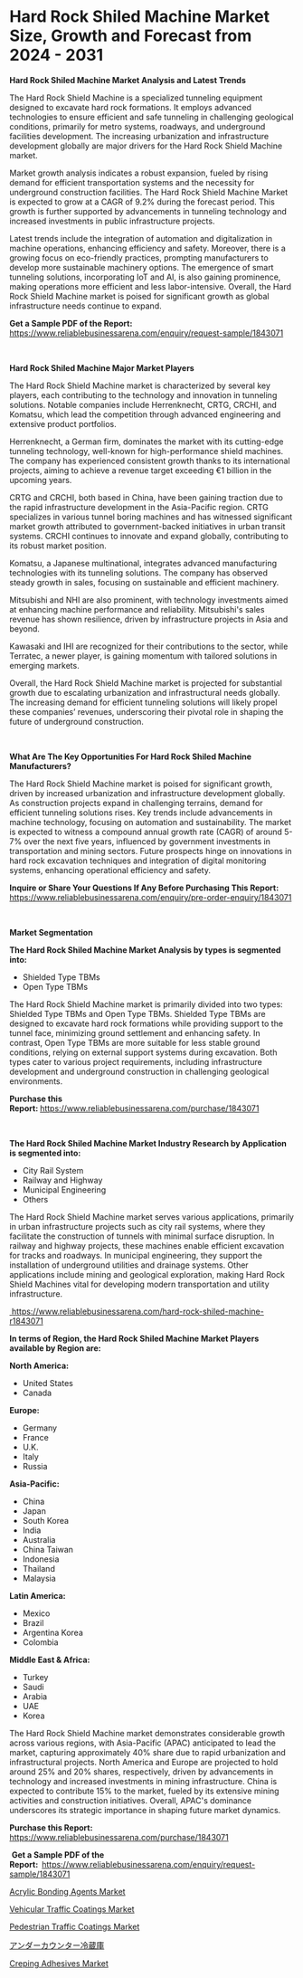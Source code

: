 <p><h1>Hard Rock Shiled Machine Market Size, Growth and Forecast from 2024 - 2031</h1></p><p><strong>Hard Rock Shiled Machine Market Analysis and Latest Trends</strong></p>
<p><p>The Hard Rock Shield Machine is a specialized tunneling equipment designed to excavate hard rock formations. It employs advanced technologies to ensure efficient and safe tunneling in challenging geological conditions, primarily for metro systems, roadways, and underground facilities development. The increasing urbanization and infrastructure development globally are major drivers for the Hard Rock Shield Machine market.</p><p>Market growth analysis indicates a robust expansion, fueled by rising demand for efficient transportation systems and the necessity for underground construction facilities. The Hard Rock Shield Machine Market is expected to grow at a CAGR of 9.2% during the forecast period. This growth is further supported by advancements in tunneling technology and increased investments in public infrastructure projects.</p><p>Latest trends include the integration of automation and digitalization in machine operations, enhancing efficiency and safety. Moreover, there is a growing focus on eco-friendly practices, prompting manufacturers to develop more sustainable machinery options. The emergence of smart tunneling solutions, incorporating IoT and AI, is also gaining prominence, making operations more efficient and less labor-intensive. Overall, the Hard Rock Shield Machine market is poised for significant growth as global infrastructure needs continue to expand.</p></p>
<p><strong>Get a Sample PDF of the Report:&nbsp;</strong> <a href="https://www.reliablebusinessarena.com/enquiry/request-sample/1843071?utm_campaign=1332&utm_medium=2&utm_source=Github&utm_content=ia&utm_term=17102024&utm_id=hard-rock-shiled-machine">https://www.reliablebusinessarena.com/enquiry/request-sample/1843071</a></p>
<p>&nbsp;</p>
<p><strong>Hard Rock Shiled Machine Major Market Players</strong></p>
<p><p>The Hard Rock Shield Machine market is characterized by several key players, each contributing to the technology and innovation in tunneling solutions. Notable companies include Herrenknecht, CRTG, CRCHI, and Komatsu, which lead the competition through advanced engineering and extensive product portfolios.</p><p>Herrenknecht, a German firm, dominates the market with its cutting-edge tunneling technology, well-known for high-performance shield machines. The company has experienced consistent growth thanks to its international projects, aiming to achieve a revenue target exceeding €1 billion in the upcoming years.</p><p>CRTG and CRCHI, both based in China, have been gaining traction due to the rapid infrastructure development in the Asia-Pacific region. CRTG specializes in various tunnel boring machines and has witnessed significant market growth attributed to government-backed initiatives in urban transit systems. CRCHI continues to innovate and expand globally, contributing to its robust market position.</p><p>Komatsu, a Japanese multinational, integrates advanced manufacturing technologies with its tunneling solutions. The company has observed steady growth in sales, focusing on sustainable and efficient machinery.</p><p>Mitsubishi and NHI are also prominent, with technology investments aimed at enhancing machine performance and reliability. Mitsubishi's sales revenue has shown resilience, driven by infrastructure projects in Asia and beyond.</p><p>Kawasaki and IHI are recognized for their contributions to the sector, while Terratec, a newer player, is gaining momentum with tailored solutions in emerging markets.</p><p>Overall, the Hard Rock Shield Machine market is projected for substantial growth due to escalating urbanization and infrastructural needs globally. The increasing demand for efficient tunneling solutions will likely propel these companies’ revenues, underscoring their pivotal role in shaping the future of underground construction.</p></p>
<p>&nbsp;</p>
<p><strong>What Are The Key Opportunities For Hard Rock Shiled Machine Manufacturers?</strong></p>
<p><p>The Hard Rock Shield Machine market is poised for significant growth, driven by increased urbanization and infrastructure development globally. As construction projects expand in challenging terrains, demand for efficient tunneling solutions rises. Key trends include advancements in machine technology, focusing on automation and sustainability. The market is expected to witness a compound annual growth rate (CAGR) of around 5-7% over the next five years, influenced by government investments in transportation and mining sectors. Future prospects hinge on innovations in hard rock excavation techniques and integration of digital monitoring systems, enhancing operational efficiency and safety.</p></p>
<p><strong>Inquire or Share Your Questions If Any Before Purchasing This Report:</strong> <a href="https://www.reliablebusinessarena.com/enquiry/pre-order-enquiry/1843071?utm_campaign=1332&utm_medium=2&utm_source=Github&utm_content=ia&utm_term=17102024&utm_id=hard-rock-shiled-machine">https://www.reliablebusinessarena.com/enquiry/pre-order-enquiry/1843071</a></p>
<p>&nbsp;</p>
<p><strong>Market Segmentation</strong></p>
<p><strong>The Hard Rock Shiled Machine Market Analysis by types is segmented into:</strong></p>
<p><ul><li>Shielded Type TBMs</li><li>Open Type TBMs</li></ul></p>
<p><p>The Hard Rock Shield Machine market is primarily divided into two types: Shielded Type TBMs and Open Type TBMs. Shielded Type TBMs are designed to excavate hard rock formations while providing support to the tunnel face, minimizing ground settlement and enhancing safety. In contrast, Open Type TBMs are more suitable for less stable ground conditions, relying on external support systems during excavation. Both types cater to various project requirements, including infrastructure development and underground construction in challenging geological environments.</p></p>
<p><strong>Purchase this Report:&nbsp;</strong><a href="https://www.reliablebusinessarena.com/purchase/1843071?utm_campaign=1332&utm_medium=2&utm_source=Github&utm_content=ia&utm_term=17102024&utm_id=hard-rock-shiled-machine">https://www.reliablebusinessarena.com/purchase/1843071</a></p>
<p>&nbsp;</p>
<p><strong>The Hard Rock Shiled Machine Market Industry Research by Application is segmented into:</strong></p>
<p><ul><li>City Rail System</li><li>Railway and Highway</li><li>Municipal Engineering</li><li>Others</li></ul></p>
<p><p>The Hard Rock Shield Machine market serves various applications, primarily in urban infrastructure projects such as city rail systems, where they facilitate the construction of tunnels with minimal surface disruption. In railway and highway projects, these machines enable efficient excavation for tracks and roadways. In municipal engineering, they support the installation of underground utilities and drainage systems. Other applications include mining and geological exploration, making Hard Rock Shield Machines vital for developing modern transportation and utility infrastructure.</p></p>
<p><a href="https://www.reliablebusinessarena.com/hard-rock-shiled-machine-r1843071?utm_campaign=1332&utm_medium=2&utm_source=Github&utm_content=ia&utm_term=17102024&utm_id=hard-rock-shiled-machine">&nbsp;https://www.reliablebusinessarena.com/hard-rock-shiled-machine-r1843071</a></p>
<p><strong>In terms of Region, the Hard Rock Shiled Machine Market Players available by Region are:</strong></p>
<p>
    <p> <strong> North America: </strong>
        <ul>
            <li>United States</li>
            <li>Canada</li>
        </ul>
        </p> 
    <p> <strong> Europe: </strong>
        <ul>
            <li>Germany</li>
            <li>France</li>
            <li>U.K.</li>
            <li>Italy</li>
            <li>Russia</li>
        </ul>
        </p> 
    <p> <strong> Asia-Pacific: </strong>
        <ul>
            <li>China</li>
            <li>Japan</li>
            <li>South Korea</li>
            <li>India</li>
            <li>Australia</li>
            <li>China Taiwan</li>
            <li>Indonesia</li>
            <li>Thailand</li>
            <li>Malaysia</li>
        </ul>
        </p> 
    <p> <strong> Latin America: </strong>
        <ul>
            <li>Mexico</li>
            <li>Brazil</li>
            <li>Argentina Korea</li>
            <li>Colombia</li>
        </ul>
        </p> 
    <p> <strong> Middle East & Africa: </strong>
        <ul>
            <li>Turkey</li>
            <li>Saudi</li>
            <li>Arabia</li>
            <li>UAE</li>
            <li>Korea</li>
        </ul>
    </p>
    </p>
<p><p>The Hard Rock Shield Machine market demonstrates considerable growth across various regions, with Asia-Pacific (APAC) anticipated to lead the market, capturing approximately 40% share due to rapid urbanization and infrastructural projects. North America and Europe are projected to hold around 25% and 20% shares, respectively, driven by advancements in technology and increased investments in mining infrastructure. China is expected to contribute 15% to the market, fueled by its extensive mining activities and construction initiatives. Overall, APAC's dominance underscores its strategic importance in shaping future market dynamics.</p></p>
<p><strong>Purchase this Report: </strong><a href="https://www.reliablebusinessarena.com/purchase/1843071?utm_campaign=1332&utm_medium=2&utm_source=Github&utm_content=ia&utm_term=17102024&utm_id=hard-rock-shiled-machine">https://www.reliablebusinessarena.com/purchase/1843071</a></p>
<p>&nbsp;<strong>Get a Sample PDF of the Report:&nbsp;&nbsp;</strong><a href="https://www.reliablebusinessarena.com/enquiry/request-sample/1843071?utm_campaign=1332&utm_medium=2&utm_source=Github&utm_content=ia&utm_term=17102024&utm_id=hard-rock-shiled-machine">https://www.reliablebusinessarena.com/enquiry/request-sample/1843071</a></p>
<p><strong></strong></p>
<p><p><a href="https://www.linkedin.com/pulse/exploring-acrylic-bonding-agents-market-dynamics-revenue-analysis-diyoc?utm_campaign=1332&utm_medium=2&utm_source=Github&utm_content=ia&utm_term=17102024&utm_id=hard-rock-shiled-machine">Acrylic Bonding Agents Market</a></p><p><a href="https://www.linkedin.com/pulse/vehicular-traffic-coatings-market-velocity-108-cagr-trajectory-l4f1c?utm_campaign=1332&utm_medium=2&utm_source=Github&utm_content=ia&utm_term=17102024&utm_id=hard-rock-shiled-machine">Vehicular Traffic Coatings Market</a></p><p><a href="https://www.linkedin.com/pulse/influencing-factors-pedestrian-traffic-coatings-market-insights-9eh0c?utm_campaign=1332&utm_medium=2&utm_source=Github&utm_content=ia&utm_term=17102024&utm_id=hard-rock-shiled-machine">Pedestrian Traffic Coatings Market</a></p><p><a href="https://github.com/mohamedbakry57/Market-Research-Report-List-6/blob/main/505258118579.md?utm_campaign=1332&utm_medium=2&utm_source=Github&utm_content=ia&utm_term=17102024&utm_id=hard-rock-shiled-machine">アンダーカウンター冷蔵庫</a></p><p><a href="https://www.linkedin.com/pulse/creping-adhesives-market-essentials-key-players-demand-drivers-fynmc?utm_campaign=1332&utm_medium=2&utm_source=Github&utm_content=ia&utm_term=17102024&utm_id=hard-rock-shiled-machine">Creping Adhesives Market</a></p></p>